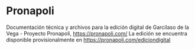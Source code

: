 # Pronapoli

Documentación técnica y archivos para la edición digital de Garcilaso de la Vega - Proyecto Pronapoli, https://pronapoli.com/ 
La edición se encuentra disponible provisionalmente en <https://pronapoli.com/ediciondigital> 

